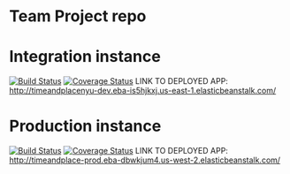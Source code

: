# Team Project repo
# Integration instance
[![Build Status](https://app.travis-ci.com/gcivil-nyu-org/INET-Team-1-F2022.svg?branch=develop)](https://app.travis-ci.com/gcivil-nyu-org/INET-Team-1-F2022)
[![Coverage Status](https://coveralls.io/repos/github/gcivil-nyu-org/INET-Team-1-F2022/badge.svg?branch=develop&kill_cache=1)](https://coveralls.io/github/gcivil-nyu-org/INET-Team-1-F2022?branch=develop)
LINK TO DEPLOYED APP: http://timeandplacenyu-dev.eba-is5hjkxj.us-east-1.elasticbeanstalk.com/

# Production instance
[![Build Status](https://app.travis-ci.com/gcivil-nyu-org/INET-Team-1-F2022.svg?branch=main)](https://app.travis-ci.com/gcivil-nyu-org/INET-Team-1-F2022)
[![Coverage Status](https://coveralls.io/repos/github/gcivil-nyu-org/INET-Team-1-F2022/badge.svg?branch=main&kill_cache=1)](https://coveralls.io/github/gcivil-nyu-org/INET-Team-1-F2022?branch=main)
LINK TO DEPLOYED APP: http://timeandplace-prod.eba-dbwkjum4.us-west-2.elasticbeanstalk.com/
